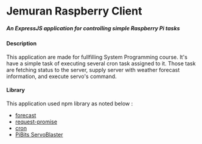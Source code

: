 # Jemuran Raspberry Client
##### An ExpressJS application for controlling simple Raspberry Pi tasks


#### Description
This application are made for fullfilling System Programming course. It's have a simple task of executing several cron task assigned to it. Those task are fetching status to the server, supply server with weather forecast information, and execute servo's command.

#### Library
This application used npm library as noted below :
- [forecast](https://www.npmjs.com/package/forecast)
- [request-promise](https://www.npmjs.com/package/request-promise)
- [cron](https://www.npmjs.com/package/cron)
- [PiBits ServoBlaster](https://github.com/richardghirst/PiBits/tree/master/ServoBlaster)
